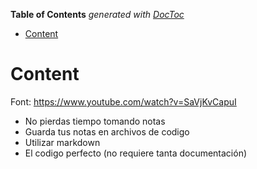 <!-- START doctoc generated TOC please keep comment here to allow auto update -->
<!-- DON'T EDIT THIS SECTION, INSTEAD RE-RUN doctoc TO UPDATE -->
**Table of Contents**  *generated with [DocToc](https://github.com/thlorenz/doctoc)*

- [Content](#content)

<!-- END doctoc generated TOC please keep comment here to allow auto update -->

# Content

Font: https://www.youtube.com/watch?v=SaVjKvCapuI

- No pierdas tiempo tomando notas
- Guarda tus notas en archivos de codigo
- Utilizar markdown
- El codigo perfecto (no requiere tanta documentación)